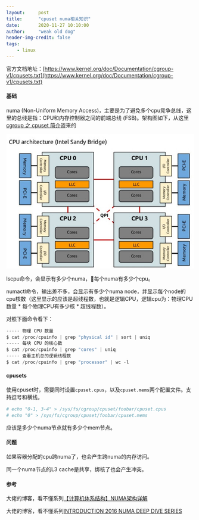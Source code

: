 ```yaml
---
layout:     post
title:      "cpuset numa相关知识"
date:       2020-11-27 10:10:00
author:     "weak old dog"
header-img-credit: false
tags:
    - linux
---
```


官方文档地址：[https://www.kernel.org/doc/Documentation/cgroup-v1/cpusets.txt](https://www.kernel.org/doc/Documentation/cgroup-v1/cpusets.txt)

#### 基础
numa (Non-Uniform Memory Access)，主要是为了避免多个cpu竞争总线，这里的总线是指：CPU和内存控制器之间的前端总线 (FSB)。架构图如下，从这里[cgroup 之 cpuset 简介](https://gohalo.me/post/linux-cgroup-cpuset-subsys-introduce.html)盗来的

![java-javascript](/img/in-post/numa/numa.jpg)


lscpu命令，会显示有多少个numa，每个numa有多少个cpu。

numactl命令，输出差不多，会显示有多少个numa node，并显示每个node的cpu核数（这里显示的应该是超线程数，也就是逻辑CPU，逻辑cpu为：物理CPU数量 * 每个物理CPU有多少核 * 超线程数）。

对照下面命令看下：
```s
----- 物理 CPU 数量
$ cat /proc/cpuinfo | grep "physical id" | sort | uniq
----- 每块 CPU 的核心数
$ cat /proc/cpuinfo | grep "cores" | uniq
----- 查看主机总的逻辑线程数
$ cat /proc/cpuinfo | grep "processor" | wc -l
```

#### cpusets
使用cpuset时，需要同时设置`cpuset.cpus`，以及`cpuset.mems`两个配置文件。支持逗号和横线。
```s
# echo "0-1, 3-4" > /sys/fs/cgroup/cpuset/foobar/cpuset.cpus
# echo "0" > /sys/fs/cgroup/cpuset/foobar/cpuset.mems
```
应该是多少个numa节点就有多少个mem节点。

#### 问题

如果容器分配的cpu跨numa了，也会产生跨numa的内存访问。

同一个numa节点的L3 cache是共享，绑核了也会产生冲突。

#### 参考

大佬的博客，看不懂系列[【计算机体系结构】NUMA架构详解](https://houmin.cc/posts/b893097a/)

大佬的博客，看不懂系列[INTRODUCTION 2016 NUMA DEEP DIVE SERIES](https://frankdenneman.nl/2016/07/06/introduction-2016-numa-deep-dive-series/)

